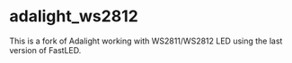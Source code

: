 adalight_ws2812
===============

This is a fork of Adalight working with WS2811/WS2812 LED using the last version of FastLED.
